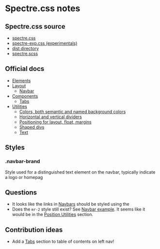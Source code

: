 # Spectre.css notes

## Spectre.css source
* [spectre.css](https://github.com/picturepan2/spectre/blob/master/docs/dist/spectre.css)
* [spectre-exp.css (experimentals)](https://github.com/picturepan2/spectre/blob/master/docs/dist/spectre-exp.css)
* [dist directory](https://github.com/picturepan2/spectre/tree/master/docs/dist)
* [spectre.scss](https://github.com/picturepan2/spectre/blob/master/src/spectre.scss)

## Official docs

* [Elements](https://picturepan2.github.io/spectre/elements.html)
* [Layout](https://picturepan2.github.io/spectre/layout.html)
  * [Navbar](https://picturepan2.github.io/spectre/layout.html#navbar)
* [Components](https://picturepan2.github.io/spectre/components.html)
  * [Tabs](https://picturepan2.github.io/spectre/components.html#tabs)
* [Utilities](https://picturepan2.github.io/spectre/utilities.html)
  * [Colors, both semantic and named background colors](https://picturepan2.github.io/spectre/utilities.html#colors)
  * [Horizontal and vertical dividers](https://picturepan2.github.io/spectre/utilities.html#display)
  * [Positioning for layout, float, margins](https://picturepan2.github.io/spectre/utilities.html#position)
  * [Shaped divs](https://picturepan2.github.io/spectre/utilities.html#shapes)
  * [Text](https://picturepan2.github.io/spectre/utilities.html#text)

## Styles

### .navbar-brand

Style used for a distinguished text element on the navbar, typically indicate a logo or homepag

## Questions
* It looks like the links in [Navbars](https://picturepan2.github.io/spectre/layout.html#navbar) should be styled using the 
* Does the `mr-2` style still exist? See [Navbar example](https://picturepan2.github.io/spectre/layout.html#navbar). It seems like it would be in the [Position Utilities](https://picturepan2.github.io/spectre/utilities.html#position) section.

## Contribution ideas
* Add a [Tabs](https://picturepan2.github.io/spectre/components.html#tabs) section to table of contents on left nav!
